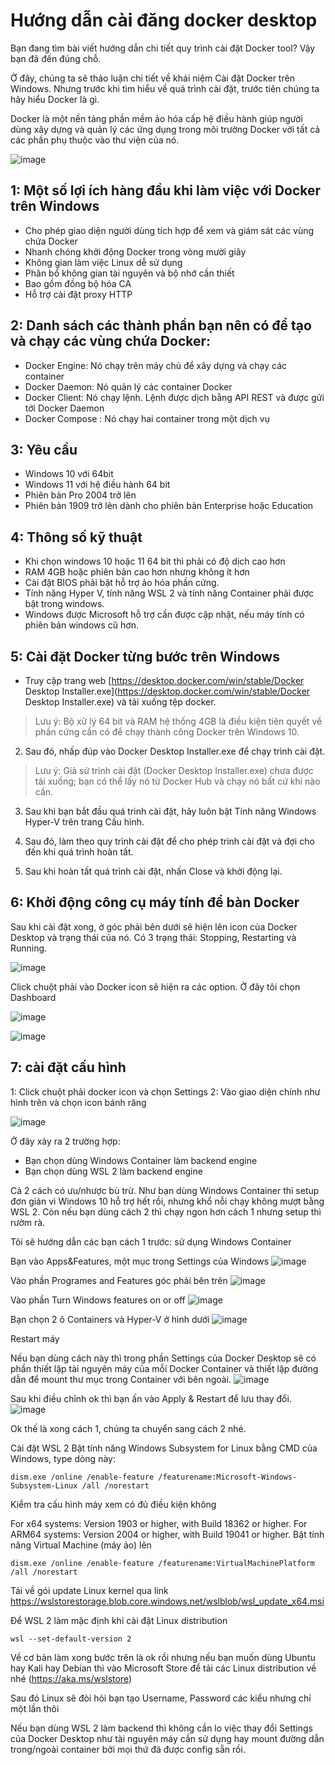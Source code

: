# Hướng dẫn cài đăng docker desktop

Bạn đang tìm bài viết hướng dẫn chi tiết quy trình cài đặt Docker tool? Vậy bạn đã đến đúng chỗ.

Ở đây, chúng ta sẽ thảo luận chi tiết về khái niệm Cài đặt Docker trên Windows. Nhưng trước khi tìm hiểu về quá trình cài đặt, trước tiên chúng ta hãy hiểu Docker là gì.

Docker là một nền tảng phần mềm ảo hóa cấp hệ điều hành giúp người dùng xây dựng và quản lý các ứng dụng trong môi trường Docker với tất cả các phần phụ thuộc vào thư viện của nó.

![image](https://github.com/thangdtph27626/installDockerDesktop/assets/109157942/d0c5791d-6086-4eca-bfaf-4292c0cac2ed)

## 1: Một số lợi ích hàng đầu khi làm việc với Docker trên Windows 

- Cho phép giao diện người dùng tích hợp để xem và giám sát các vùng chứa Docker
- Nhanh chóng khởi động Docker trong vòng mười giây
- Không gian làm việc Linux dễ sử dụng
- Phân bổ không gian tài nguyên và bộ nhớ cần thiết
- Bao gồm đồng bộ hóa CA
- Hỗ trợ cài đặt proxy HTTP

## 2: Danh sách các thành phần bạn nên có để tạo và chạy các vùng chứa Docker:

- Docker Engine: Nó chạy trên máy chủ để xây dựng và chạy các container 
- Docker Daemon: Nó quản lý các container Docker
- Docker Client: Nó chạy lệnh. Lệnh được dịch bằng API REST và được gửi tới Docker Daemon 
- Docker Compose : Nó chạy hai container trong một dịch vụ

## 3: Yêu cầu
- Windows 10 với 64bit 
- Windows 11 với hệ điều hành 64 bit 
- Phiên bản Pro 2004 trở lên 
- Phiên bản 1909 trở lên dành cho phiên bản Enterprise hoặc Education

## 4: Thông số kỹ thuật

- Khi chọn windows 10 hoặc 11 64 bit thì phải có độ dịch cao hơn
- RAM 4GB hoặc phiên bản cao hơn nhưng không ít hơn
- Cài đặt BIOS phải bật hỗ trợ ảo hóa phần cứng. 
- Tính năng Hyper V, tính năng WSL 2 và tính năng Container phải được bật trong windows.  
- Windows được Microsoft hỗ trợ cần được cập nhật, nếu máy tính có phiên bản windows cũ hơn.

## 5: Cài đặt Docker từng bước trên Windows

- Truy cập trang web [https://desktop.docker.com/win/stable/Docker Desktop Installer.exe](https://desktop.docker.com/win/stable/Docker Desktop Installer.exe) và tải xuống tệp docker.

> Lưu ý: Bộ xử lý 64 bit và RAM hệ thống 4GB là điều kiện tiên quyết về phần cứng cần có để chạy thành công Docker trên Windows 10.

2. Sau đó, nhấp đúp vào Docker Desktop Installer.exe để chạy trình cài đặt.

> Lưu ý: Giả sử trình cài đặt (Docker Desktop Installer.exe) chưa được tải xuống; bạn có thể lấy nó từ Docker Hub và chạy nó bất cứ khi nào cần.

3. Sau khi bạn bắt đầu quá trình cài đặt, hãy luôn bật Tính năng Windows Hyper-V trên trang Cấu hình.

4. Sau đó, làm theo quy trình cài đặt để cho phép trình cài đặt và đợi cho đến khi quá trình hoàn tất.

5. Sau khi hoàn tất quá trình cài đặt, nhấn Close và khởi động lại. 

## 6: Khởi động công cụ máy tính để bàn Docker



Sau khi cài đặt xong, ở góc phải bên dưới sẽ hiện lên icon của Docker Desktop và trạng thái của nó. Có 3 trạng thái: Stopping, Restarting và Running.

![image](https://github.com/thangdtph27626/installDockerDesktop/assets/109157942/1a4dc973-db84-42e8-8243-fc1f56d45158)

Click chuột phải vào Docker icon sẽ hiện ra các option. Ở đây tôi chọn Dashboard

![image](https://github.com/thangdtph27626/installDockerDesktop/assets/109157942/c0ffc019-b058-4e76-ad7f-0ba97df123b6)

![image](https://github.com/thangdtph27626/installDockerDesktop/assets/109157942/08fe3fd4-81d6-4450-8024-0e0807fb995b)


## 7: cài đặt cấu hình

1: Click chuột phải docker icon và chọn Settings
2: Vào giao diện chính như hình trên và chọn icon bánh răng

![image](https://github.com/thangdtph27626/installDockerDesktop/assets/109157942/dca204f7-4f13-4a2a-bbe5-a40d9972054a)

Ở đây xảy ra 2 trường hợp:

- Bạn chọn dùng Windows Container làm backend engine
- Bạn chọn dùng WSL 2 làm backend engine

Cả 2 cách có ưu/nhược bù trừ. Như bạn dùng Windows Container thì setup đơn giản vì Windows 10 hỗ trợ hết rồi, nhưng khổ nỗi chạy không mượt bằng WSL 2. Còn nếu bạn dùng cách 2 thì chạy ngon hơn cách 1 nhưng setup thì rườm rà.

Tôi sẽ hướng dẫn các bạn cách 1 trước: sử dụng Windows Container

Bạn vào Apps&Features, một mục trong Settings của Windows
![image](https://github.com/thangdtph27626/installDockerDesktop/assets/109157942/e41ba22e-2680-4c31-97cd-b13848f1a8e5)


Vào phần Programes and Features góc phải bên trên
![image](https://github.com/thangdtph27626/installDockerDesktop/assets/109157942/88ecae4e-4489-404d-80cf-129155173ca3)


Vào phần Turn Windows features on or off
![image](https://github.com/thangdtph27626/installDockerDesktop/assets/109157942/ef848820-0de8-4367-bd96-e04391937c36)


Bạn chọn 2 ô Containers và Hyper-V ở hình dưới
![image](https://github.com/thangdtph27626/installDockerDesktop/assets/109157942/bcea3885-8b35-487c-8f5f-3ec412ac0e1d)


Restart máy

Nếu bạn dùng cách này thì trong phần Settings của Docker Desktop sẽ có phần thiết lập tài nguyên máy của mỗi Docker Container và thiết lập đường dẫn để mount thư mục trong Container với bên ngoài.
![image](https://github.com/thangdtph27626/installDockerDesktop/assets/109157942/bbcf1724-d49a-491b-a3e0-ce60750e895a)

Sau khi điều chỉnh ok thì bạn ấn vào Apply & Restart để lưu thay đổi.
![image](https://github.com/thangdtph27626/installDockerDesktop/assets/109157942/7550a941-3b6d-4ebc-9fe7-25b29abb95b4)

Ok thế là xong cách 1, chúng ta chuyển sang cách 2 nhé.

Cài đặt WSL 2
Bật tính năng Windows Subsystem for Linux bằng CMD của Windows, type dòng này:

```
dism.exe /online /enable-feature /featurename:Microsoft-Windows-Subsystem-Linux /all /norestart
```

Kiểm tra cấu hình máy xem có đủ điều kiện không

For x64 systems: Version 1903 or higher, with Build 18362 or higher.
For ARM64 systems: Version 2004 or higher, with Build 19041 or higher.
Bật tính năng Virtual Machine (máy ảo) lên

```
dism.exe /online /enable-feature /featurename:VirtualMachinePlatform /all /norestart
```

Tải về gói update Linux kernel qua link https://wslstorestorage.blob.core.windows.net/wslblob/wsl_update_x64.msi

Để WSL 2 làm mặc định khi cài đặt Linux distribution

```
wsl --set-default-version 2
```

Về cơ bản làm xong bước trên là ok rồi nhưng nếu bạn muốn dùng Ubuntu hay Kali hay Debian thì vào Microsoft Store để tải các Linux distribution về nhé (https://aka.ms/wslstore)

Sau đó Linux sẽ đòi hỏi bạn tạo Username, Password các kiểu nhưng chỉ một lần thôi

Nếu bạn dùng WSL 2 làm backend thì không cần lo việc thay đổi Settings của Docker Desktop như tài nguyên máy cần sử dụng hay mount đường dẫn trong/ngoài container bởi mọi thứ đã được config sẵn rồi.


